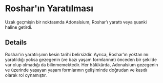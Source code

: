 # Roshar'ın Yaratılması
Uzak geçmişin bir noktasında Adonalsium, Roshar'ı yarattı veya şuanki haline getirdi.

## Details
Roshar’ın yaratılışının kesin tarihi belirsizdir. Ayrıca, Roshar’ın yoktan mı yaratıldığı yoksa gezegenin (ve bazı yaşam formlarının) önceden bir şekilde var olup olmadığı da bilinmemektedir. Her hâlükârda, Adonalsium gezegenin ve üzerinde yaşayan yaşam formlarının gelişiminde doğrudan ve kasıtlı olarak rol oynamıştır.
